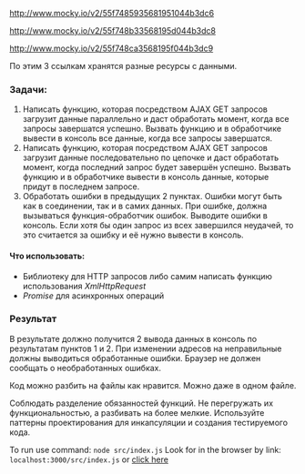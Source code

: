 http://www.mocky.io/v2/55f7485935681951044b3dc6

http://www.mocky.io/v2/55f748b33568195d044b3dc8

http://www.mocky.io/v2/55f748ca3568195f044b3dc9


По этим 3 ссылкам хранятся разные ресурсы с данными.

### Задачи:

1. Написать функцию, которая посредством AJAX GET запросов загрузит данные параллельно и даст обработать момент, когда все запросы завершатся успешно. Вызвать функцию и в обработчике вывести в консоль все данные, когда все запросы завершатся.
2. Написать функцию, которая посредством AJAX GET запросов загрузит данные последовательно по цепочке и даст обработать момент, когда последний запрос будет завершён успешно. Вызвать функцию и в обработчике вывести в консоль данные, которые придут в последнем запросе.
3. Обработать ошибки в предыдущих 2 пунктах. Ошибки могут быть как в соединении, так и в самих данных. При ошибке, должна вызываться функция-обработчик ошибок. Выводите ошибки в консоль. Если хотя бы один запрос из всех завершился неудачей, то это считается за ошибку и её нужно вывести в консоль.

#### Что использовать:

- Библиотеку для HTTP запросов либо самим написать функцию использования *XmlHttpRequest*
- *Promise* для асинхронных операций

### Результат

В результате должно получится 2 вывода данных в консоль по результатам пунктов 1 и 2. При изменении адресов на неправильные должны выводиться обработанные ошибки. Браузер не должен сообщать о необработанных ошибках.

Код можно разбить на файлы как нравится. Можно даже в одном файле.

Соблюдать разделение обязанностей функций. Не перегружать их функциональностью, а разбивать на более мелкие. Используйте паттерны проектирования для инкапсуляции и создания тестируемого кода.

To run use command: `node src/index.js`
Look for in the browser by link: `localhost:3000/src/index.js` or [click here](localhost:3000/src/index.js)